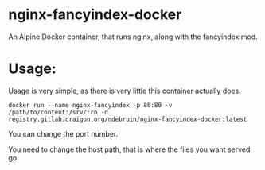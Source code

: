# nginx-fancyindex-docker

An Alpine Docker container, that runs nginx, along with the fancyindex mod.


# Usage:

Usage is very simple, as there is very little this container actually does.

```
docker run --name nginx-fancyindex -p 80:80 -v /path/to/content:/srv/:ro -d registry.gitlab.draigon.org/ndebruin/nginx-fancyindex-docker:latest
```

You can change the port number.

You need to change the host path, that is where the files you want served go.
